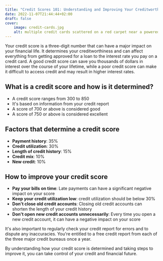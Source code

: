 ```yaml
---
title: "Credit Scores 101: Understanding and Improving Your Creditworthiness"
date: 2022-11-07T21:44:44+02:00
draft: false
cover:
    image: credit-cards.jpg
    alt: multiple credit cards scattered on a red carpet near a powered on laptop
---
```


Your credit score is a three-digit number that can have a major impact on your financial life. It determines your creditworthiness and can affect everything from getting approved for a loan to the interest rate you pay on a credit card. A good credit score can save you thousands of dollars in interest over the course of your lifetime, while a poor credit score can make it difficult to access credit and may result in higher interest rates.

## What is a credit score and how is it determined?
- A credit score ranges from 300 to 850 
- It's based on information from your credit report
- A score of 700 or above is considered good
- A score of 750 or above is considered excellent

## Factors that determine a credit score
- **Payment history**: 35% 
- **Credit utilization**: 30% 
- **Length of credit history**: 15%
- **Credit mix**: 10%
- **New credit**: 10%

## How to improve your credit score
- **Pay your bills on time**: Late payments can have a significant negative impact on your score
- **Keep your credit utilization low**: credit utilization should be below 30%
- **Don't close old credit accounts**: Closing old credit accounts can shorten the length of your credit history
- **Don't open new credit accounts unnecessarily**: Every time you open a new credit account, it can have a negative impact on your score

It's also important to regularly check your credit report for errors and to dispute any inaccuracies. You're entitled to a free credit report from each of the three major credit bureaus once a year.

By understanding how your credit score is determined and taking steps to improve it, you can take control of your credit and financial future.
